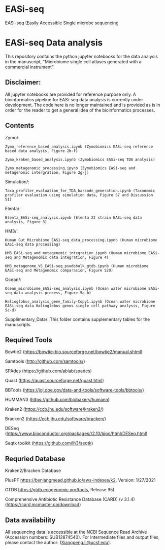 # EASi-seq
EASi-seq (Easily Accessible Single microbe sequencing

# EASi-seq Data analysis

This repository contains the python jupyter notebooks for the data analysis in the manuscript, "Microbiome single cell atlases generated with a commercial instrument".

## Disclaimer:
All jupyter notebooks are provided for reference purpose only. A bioinformatics pipeline for EASi-seq data analysis is currently under development. 
The code here is no longer maintained and is provided as is in order for the reader to get a general idea of the bioinformatics processes. 
  

## Contents
Zymo/: 

	Zymo_reference_based_analysis.ipynb (Zymobiomics EASi-seq reference based data analysis, Figure 2b-f)
	
	Zymo_kraken_based_analysis.ipynb (Zymobiomics EASi-seq TDA analysis)
		
	Zymo_metagenomic_processing.ipynb (Zymobiomics EASi-seq and metagenomic intergration, Figure 2g-j)
	
Simulation/:

	Taxa_profiler_evaluation_for_TDA_barcode_generation.ipynb (Taxonomic profiler evaluation using simulation data, Figure S7 and Discussion S1)

Elenta/:

	Elenta_EASi-seq_analysis.ipynb (Elenta 22 strain EASi-seq data analysis, Figure 3)
	
HM3/: 

	Human_Gut_Microbiome_EASi-seq_data_processing.ipynb	(Human microbiome EASi-seq data processing)
	
	HM3_EASi-seq_and_metagenomic_integration.ipynb (Human microbiome EASi-seq and Metagenomic data integration, Figure 4)
	
	HM3_metagenome_VS_EASi-seq_psudobulk_gtdb.ipynb (Human microbiome EASi-seq and Metagenomic comparasion, Figure S20)
	
Ocean/:

	Ocean_microbiome_EASi-seq_analysis.ipynb (Ocean water microbiome EASi-seq data analysis process, Figure 5a-b)
	
	Halioglobus_analysis_gene_family-Copy1.ipynb (Ocean water microbiome EASi-seq data Halioglobus genus single cell pathway analysis, Figure 5c-d)

Supplimentary_Data/:
This folder contains supplementary tables for the manuscripts. 

	
## Required Tools

Bowtie2 (https://bowtie-bio.sourceforge.net/bowtie2/manual.shtml)

Samtools (http://github.com/samtools/)

SPAdes (https://github.com/ablab/spades)

Quast (https://quast.sourceforge.net/quast.html)

BBTools (https://jgi.doe.gov/data-and-tools/software-tools/bbtools/)

HUMMAN3 (https://github.com/biobakery/humann)

Kraken2 (https://ccb.jhu.edu/software/kraken2/)

Bracken2 (https://ccb.jhu.edu/software/bracken/)

DESeq (https://www.bioconductor.org/packages//2.10/bioc/html/DESeq.html)

Seqtk toolkit (https://github.com/lh3/seqtk) 

## Requried Database
Kraken2/Bracken Database

PlusPF https://benlangmead.github.io/aws-indexes/k2, Version: 1/27/2021

GTDB https://gtdb.ecogenomic.org/tools, Release 95) 

Comprehensive Antibiotic Resistance Database (CARD) (v 3.1.4)
(https://card.mcmaster.ca/download)

## Data availability
All sequencing data is accessible at the NCBI Sequence Read Archive (Accession numbers: SUB12874540).
For Intermediate files and output files, please contact the author: (Xiangpeng.li@ucsf.edu).


 
